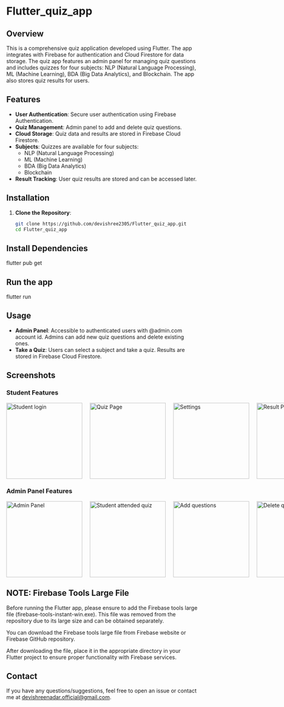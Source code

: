 # Flutter_quiz_app

## Overview
This is a comprehensive quiz application developed using Flutter. The app integrates with Firebase for authentication and Cloud Firestore for data storage. The quiz app features an admin panel for managing quiz questions and includes quizzes for four subjects: NLP (Natural Language Processing), ML (Machine Learning), BDA (Big Data Analytics), and Blockchain. The app also stores quiz results for users.

## Features
- **User Authentication**: Secure user authentication using Firebase Authentication.
- **Quiz Management**: Admin panel to add and delete quiz questions.
- **Cloud Storage**: Quiz data and results are stored in Firebase Cloud Firestore.
- **Subjects**: Quizzes are available for four subjects:
  - NLP (Natural Language Processing)
  - ML (Machine Learning)
  - BDA (Big Data Analytics)
  - Blockchain
- **Result Tracking**: User quiz results are stored and can be accessed later.

## Installation

1. **Clone the Repository**:
   ```bash
   git clone https://github.com/devishree2305/Flutter_quiz_app.git
   cd Flutter_quiz_app

## Install Dependencies

flutter pub get

## Run the app

flutter run

## Usage

- **Admin Panel**: Accessible to authenticated users with @admin.com account id. Admins can add new quiz questions and delete existing ones.
- **Take a Quiz**: Users can select a subject and take a quiz. Results are stored in Firebase Cloud Firestore.

## Screenshots

### Student Features
<div style="display: flex; justify-content: space-between;">
  <img src="https://github.com/devishree2305/Flutter_quiz_app/blob/main/Screenshots/Student_page.jpg" alt="Student login" width="200" style="margin-right: 20px;" />
  <img src="https://github.com/devishree2305/Flutter_quiz_app/blob/main/Screenshots/Quiz_page.jpg" alt="Quiz Page" width="200" style="margin-right: 20px;" />
  <img src="https://github.com/devishree2305/Flutter_quiz_app/blob/main/Screenshots/Settings.jpg" alt="Settings" width="200" style="margin-right: 20px;" />
  <img src="https://github.com/devishree2305/Flutter_quiz_app/blob/main/Screenshots/Result_page.jpg" alt="Result Page" width="200" />
</div>

### Admin Panel Features
<div style="display: flex; justify-content: space-between;">
  <img src="https://github.com/devishree2305/Flutter_quiz_app/blob/main/Screenshots/Admin_panel.jpg" alt="Admin Panel" width="200" style="margin-right: 20px;" />
  <img src="https://github.com/devishree2305/Flutter_quiz_app/blob/main/Screenshots/Student_aattended_quizzes.jpg" alt="Student attended quiz" width="200" style="margin-right: 20px;" />
  <img src="https://github.com/devishree2305/Flutter_quiz_app/blob/main/Screenshots/add_question.jpg" alt="Add questions" width="200" style="margin-right: 20px;" />
  <img src="https://github.com/devishree2305/Flutter_quiz_app/blob/main/Screenshots/Delete_question.jpg" alt="Delete questions" width="200" />
</div>

## NOTE: Firebase Tools Large File

Before running the Flutter app, please ensure to add the Firebase tools large file (firebase-tools-instant-win.exe). This file was removed from the repository due to its large size and can be obtained separately.

You can download the Firebase tools large file from Firebase website or Firebase GitHub repository.

After downloading the file, place it in the appropriate directory in your Flutter project to ensure proper functionality with Firebase services.

## Contact

If you have any questions/suggestions, feel free to open an issue or contact me at devishreenadar.official@gmail.com.
